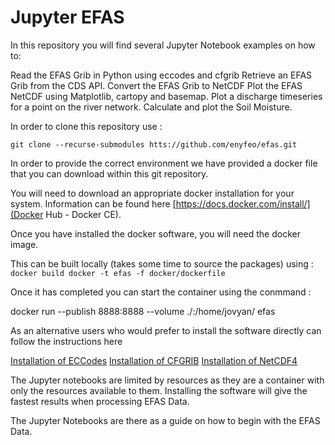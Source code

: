 # Jupyter EFAS

In this repository you will find several Jupyter Notebook examples on how to:

Read the EFAS Grib in Python using eccodes and cfgrib
Retrieve an EFAS Grib from the CDS API.
Convert the EFAS Grib to NetCDF
Plot the EFAS NetCDF using Matplotlib, cartopy and basemap.
Plot a discharge timeseries for a point on the river network.
Calculate and plot the Soil Moisture.

In order to clone this repository use :

```git clone --recurse-submodules htts://github.com/enyfeo/efas.git```

In order to provide the correct environment we have provided a docker file that you can download within this git repository.

You will need to download an appropriate docker installation for your system.
Information can be found here [https://docs.docker.com/install/](Docker Hub - Docker CE).

Once you have installed the docker software, you will need the docker image.

This can be built locally (takes some time to source the packages) using :
```docker build docker -t efas -f docker/dockerfile```

Once it has completed you can start the container using the conmmand : 

docker run --publish 8888:8888 --volume ./:/home/jovyan/ efas

As an alternative users who would prefer to install the software directly can follow the instructions here

[Installation of ECCodes](https://confluence.ecmwf.int/display/ECC/ecCodes+installation)
[Installation of CFGRIB](https://github.com/ecmwf/cfgrib)
[Installation of NetCDF4](https://pypi.org/project/netCDF4/)

The Jupyter notebooks are limited by resources as they are a container with only the resources available to them.
Installing the software will give the fastest results when processing EFAS Data.

The Jupyter Notebooks are there as a guide on how to begin with the EFAS Data.
